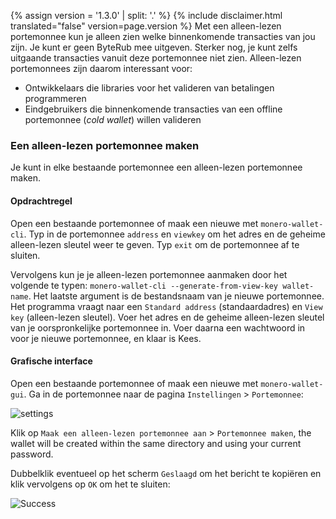{% assign version = '1.3.0' | split: '.' %}
{% include disclaimer.html translated="false" version=page.version %}
Met een alleen-lezen portemonnee kun je alleen zien welke binnenkomende transacties van jou zijn. Je kunt er geen ByteRub mee uitgeven. Sterker nog, je kunt zelfs uitgaande transacties vanuit deze portemonnee niet zien. Alleen-lezen portemonnees zijn daarom interessant voor:

* Ontwikkelaars die libraries voor het valideren van betalingen programmeren
* Eindgebruikers die binnenkomende transacties van een offline portemonnee (*cold wallet*) willen valideren

### Een alleen-lezen portemonnee maken

Je kunt in elke bestaande portemonnee een alleen-lezen portemonnee maken.

#### Opdrachtregel

Open een bestaande portemonnee of maak een nieuwe met `monero-wallet-cli`. Typ in de portemonnee `address` en `viewkey` om het adres en de geheime alleen-lezen sleutel weer te geven. Typ `exit` om de portemonnee af te sluiten.

Vervolgens kun je je alleen-lezen portemonnee aanmaken door het volgende te typen: `monero-wallet-cli --generate-from-view-key wallet-name`. Het laatste argument is de bestandsnaam van je nieuwe portemonnee. Het programma vraagt naar een `Standard address` (standaardadres) en `View key` (alleen-lezen sleutel). Voer het adres en de geheime alleen-lezen sleutel van je oorspronkelijke portemonnee in. Voer daarna een wachtwoord in voor je nieuwe portemonnee, en klaar is Kees.

#### Grafische interface

Open een bestaande portemonnee of maak een nieuwe met `monero-wallet-gui`. Ga in de portemonnee naar de pagina `Instellingen` > `Portemonnee`:

![settings](png/view-only/settings.png)

Klik op `Maak een alleen-lezen portemonnee aan` > `Portemonnee maken`, the wallet will be created within the same directory and using your current password.

Dubbelklik eventueel op het scherm `Geslaagd` om het bericht te kopiëren en klik vervolgens op `OK` om het te sluiten:

![Success](png/view-only/Success.png)
